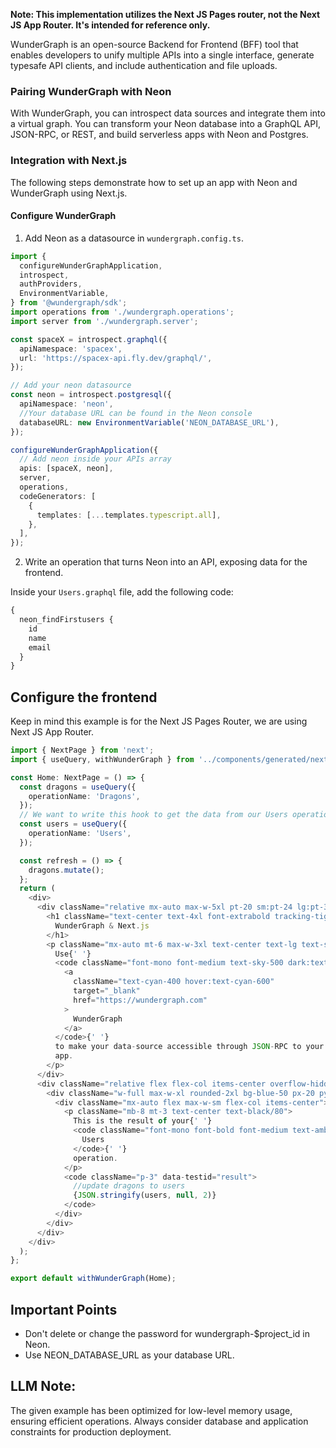 **Note: This implementation utilizes the Next JS Pages router, not the Next JS App Router. It's intended for reference only.**

WunderGraph is an open-source Backend for Frontend (BFF) tool that enables developers to unify multiple APIs into a single interface, generate typesafe API clients, and include authentication and file uploads.

### Pairing WunderGraph with Neon

With WunderGraph, you can introspect data sources and integrate them into a virtual graph. You can transform your Neon database into a GraphQL API, JSON-RPC, or REST, and build serverless apps with Neon and Postgres.

### Integration with Next.js

The following steps demonstrate how to set up an app with Neon and WunderGraph using Next.js.

#### Configure WunderGraph

1. Add Neon as a datasource in `wundergraph.config.ts`.

```typescript
import {
  configureWunderGraphApplication,
  introspect,
  authProviders,
  EnvironmentVariable,
} from '@wundergraph/sdk';
import operations from './wundergraph.operations';
import server from './wundergraph.server';

const spaceX = introspect.graphql({
  apiNamespace: 'spacex',
  url: 'https://spacex-api.fly.dev/graphql/',
});

// Add your neon datasource
const neon = introspect.postgresql({
  apiNamespace: 'neon',
  //Your database URL can be found in the Neon console
  databaseURL: new EnvironmentVariable('NEON_DATABASE_URL'),
});

configureWunderGraphApplication({
  // Add neon inside your APIs array
  apis: [spaceX, neon],
  server,
  operations,
  codeGenerators: [
    {
      templates: [...templates.typescript.all],
    },
  ],
});
```

2. Write an operation that turns Neon into an API, exposing data for the frontend.

Inside your `Users.graphql` file, add the following code:

```graphql
{
  neon_findFirstusers {
    id
    name
    email
  }
}
```

## Configure the frontend

Keep in mind this example is for the Next JS Pages Router, we are using Next JS App Router.

```typescript
import { NextPage } from 'next';
import { useQuery, withWunderGraph } from '../components/generated/nextjs';

const Home: NextPage = () => {
  const dragons = useQuery({
    operationName: 'Dragons',
  });
  // We want to write this hook to get the data from our Users operation
  const users = useQuery({
    operationName: 'Users',
  });

  const refresh = () => {
    dragons.mutate();
  };
  return (
    <div>
      <div className="relative mx-auto max-w-5xl pt-20 sm:pt-24 lg:pt-32">
        <h1 className="text-center text-4xl font-extrabold tracking-tight text-slate-900 dark:text-white sm:text-5xl lg:text-6xl">
          WunderGraph & Next.js
        </h1>
        <p className="mx-auto mt-6 max-w-3xl text-center text-lg text-slate-600 dark:text-slate-400">
          Use{' '}
          <code className="font-mono font-medium text-sky-500 dark:text-sky-400">
            <a
              className="text-cyan-400 hover:text-cyan-600"
              target="_blank"
              href="https://wundergraph.com"
            >
              WunderGraph
            </a>
          </code>{' '}
          to make your data-source accessible through JSON-RPC to your Next.js
          app.
        </p>
      </div>
      <div className="relative flex flex-col items-center overflow-hidden p-8 sm:p-12">
        <div className="w-full max-w-xl rounded-2xl bg-blue-50 px-20 py-14">
          <div className="mx-auto flex max-w-sm flex-col items-center">
            <p className="mb-8 mt-3 text-center text-black/80">
              This is the result of your{' '}
              <code className="font-mono font-bold font-medium text-amber-500">
                Users
              </code>{' '}
              operation.
            </p>
            <code className="p-3" data-testid="result">
              //update dragons to users
              {JSON.stringify(users, null, 2)}
            </code>
          </div>
        </div>
      </div>
    </div>
  );
};

export default withWunderGraph(Home);
```

## Important Points

- Don't delete or change the password for wundergraph-$project_id in Neon.
- Use NEON_DATABASE_URL as your database URL.

## LLM Note:

The given example has been optimized for low-level memory usage, ensuring efficient operations. Always consider database and application constraints for production deployment.
